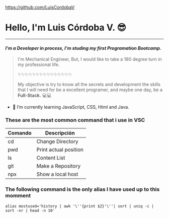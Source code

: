 https://github.com/LuisCordobaV

# Hello, I'm Luis Córdoba V. 😎
________________________________________________________________________________
#### _I'm a Developer in process, I'm studing my first Programation Bootcamp._    

> I'm Mechanical Engineer, But, I would like to take a 180 degree turn in my professional life.
>
>✨✨✨✨✨✨✨✨✨✨✨✨✨✨✨
>
> My objective is try to know all the secrets and development the skills that I will need for be a excellent programer, and maybe one day, be a **Full-Stack.** 💻💻

- 🌱 I’m currently learning JavaScript, CSS, Html and Java.

### These are the most common command that i use in VSC

| Comando | Descripción                |
|---------|----------------------------|
| cd      | Change Directory          |
| pwd     | Print actual position |
| ls      | Content List         |
| git     | Make a Repository        |
| npx     | Show a local host    |

### The following command is the only alias I have used up to this momment
```
alias mostused='history | awk '\''{print $2}'\''| sort | uniq -c | sort -nr | head -n 10'
```       